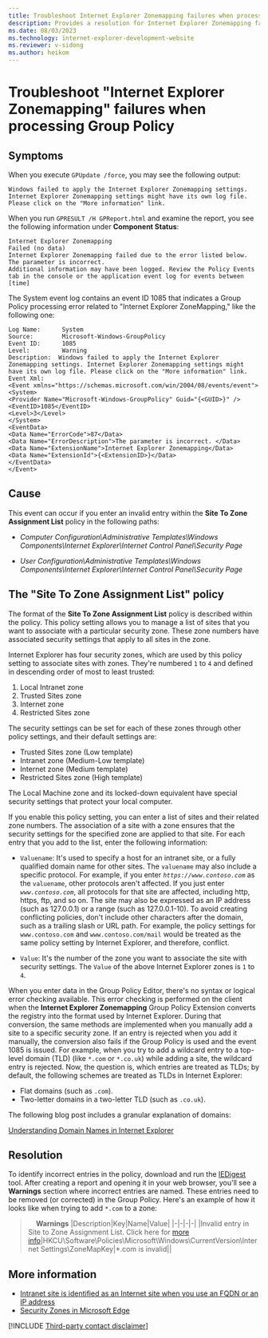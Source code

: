 ```yaml
---
title: Troubleshoot Internet Explorer Zonemapping failures when processing Group Policy
description: Provides a resolution for Internet Explorer Zonemapping failures when you process Group Policy.
ms.date: 08/03/2023
ms.technology: internet-explorer-development-website
ms.reviewer: v-sidong
ms.author: heikom
---
```

# Troubleshoot "Internet Explorer Zonemapping" failures when processing Group Policy

## Symptoms

When you execute `GPUpdate /force`, you may see the following output:

```output
Windows failed to apply the Internet Explorer Zonemapping settings. Internet Explorer Zonemapping settings might have its own log file. Please click on the "More information" link.
```

When you run `GPRESULT /H GPReport.html` and examine the report, you see the following information under **Component Status**:

```output
Internet Explorer Zonemapping                                        Failed (no data)
Internet Explorer Zonemapping failed due to the error listed below.
The parameter is incorrect.
Additional information may have been logged. Review the Policy Events tab in the console or the application event log for events between [time]
```

The System event log contains an event ID 1085 that indicates a Group Policy processing error related to "Internet Explorer ZoneMapping," like the following one:

```output
Log Name:      System
Source:        Microsoft-Windows-GroupPolicy
Event ID:      1085
Level:         Warning
Description:  Windows failed to apply the Internet Explorer Zonemapping settings. Internet Explorer Zonemapping settings might have its own log file. Please click on the "More information" link.
Event Xml:
<Event xmlns="https://schemas.microsoft.com/win/2004/08/events/event">
<System>
<Provider Name="Microsoft-Windows-GroupPolicy" Guid="{<GUID>}" />
<EventID>1085</EventID>
<Level>3</Level>
</System>
<EventData>
<Data Name="ErrorCode">87</Data>
<Data Name="ErrorDescription">The parameter is incorrect. </Data>
<Data Name="ExtensionName">Internet Explorer Zonemapping</Data>
<Data Name="ExtensionId">{<ExtensionID>}</Data>
</EventData>
</Event> 
```

## Cause

This event can occur if you enter an invalid entry within the **Site To Zone Assignment List** policy in the following paths:

- *Computer Configuration\Administrative Templates\Windows Components\Internet Explorer\Internet Control Panel\Security Page*

- *User Configuration\Administrative Templates\Windows Components\Internet Explorer\Internet Control Panel\Security Page*

## The "Site To Zone Assignment List" policy

The format of the **Site To Zone Assignment List** policy is described within the policy. This policy setting allows you to manage a list of sites that you want to associate with a particular security zone. These zone numbers have associated security settings that apply to all sites in the zone.

Internet Explorer has four security zones, which are used by this policy setting to associate sites with zones. They're numbered `1` to `4` and defined in descending order of most to least trusted:

1. Local Intranet zone  
1. Trusted Sites zone  
1. Internet zone  
1. Restricted Sites zone

The security settings can be set for each of these zones through other policy settings, and their default settings are:

- Trusted Sites zone (Low template)
- Intranet zone (Medium-Low template)
- Internet zone (Medium template)
- Restricted Sites zone (High template)

The Local Machine zone and its locked-down equivalent have special security settings that protect your local computer.

If you enable this policy setting, you can enter a list of sites and their related zone numbers. The association of a site with a zone ensures that the security settings for the specified zone are applied to that site. For each entry that you add to the list, enter the following information:

- `Valuename`: It's used to specify a host for an intranet site, or a fully qualified domain name for other sites. The `valuename` may also include a specific protocol. For example, if you enter *`https://www.contoso.com`* as the `valuename`, other protocols aren't affected. If you just enter *`www.contoso.com`*, all protocols for that site are affected, including http, https, ftp, and so on. The site may also be expressed as an IP address (such as 127.0.0.1) or a range (such as 127.0.0.1-10). To avoid creating conflicting policies, don't include other characters after the domain, such as a trailing slash or URL path. For example, the policy settings for `www.contoso.com` and `www.contoso.com/mail` would be treated as the same policy setting by Internet Explorer, and therefore, conflict.

- `Value`: It's the number of the zone you want to associate the site with security settings. The `Value` of the above Internet Explorer zones is `1` to `4`.

When you enter data in the Group Policy Editor, there's no syntax or logical error checking available. This error checking is performed on the client when the **Internet Explorer Zonemapping** Group Policy Extension converts the registry into the format used by Internet Explorer. During that conversion, the same methods are implemented when you manually add a site to a specific security zone. If an entry is rejected when you add it manually, the conversion also fails if the Group Policy is used and the event 1085 is issued. For example, when you try to add a wildcard entry to a top-level domain (TLD) (like `*.com` or `*.co.uk`) while adding a site, the wildcard entry is rejected. Now, the question is, which entries are treated as TLDs; by default, the following schemes are treated as TLDs in Internet Explorer:

- Flat domains (such as `.com`).
- Two-letter domains in a two-letter TLD (such as `.co.uk`).

The following blog post includes a granular explanation of domains:

[Understanding Domain Names in Internet Explorer](/archive/blogs/ieinternals/understanding-domain-names-in-internet-explorer)

## Resolution

To identify incorrect entries in the policy, download and run the [IEDigest](https://aka.ms/IEDigest) tool. After creating a report and opening it in your web browser, you'll see a **Warnings** section where incorrect entries are named. These entries need to be removed (or corrected) in the Group Policy. Here's an example of how it looks like when trying to add `*.com` to a zone:

> &nbsp;&nbsp;&nbsp;&nbsp;**Warnings**
> |Description|Key|Name|Value|
> |-|-|-|-|
> |Invalid entry in Site to Zone Assignment List. Click here for [more info](/archive/blogs/askie/description-of-event-id-1085-from-internet-explorer-zonemapping)|HKCU\Software\Policies\Microsoft\Windows\CurrentVersion\Internet Settings\ZoneMapKey|*.com is invalid||

## More information

- [Intranet site is identified as an Internet site when you use an FQDN or an IP address](../../../windows-client/networking/intranet-site-identified-as-an-internet-site.md)
- [Security Zones in Microsoft Edge](https://textslashplain.com/2020/01/30/security-zones-in-edge/)

[!INCLUDE [Third-party contact disclaimer](../../../includes/third-party-contact-disclaimer.md)]
